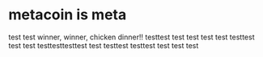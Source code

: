 # metacoin is meta

test
test
winner, winner, chicken dinner!!
testtest
test
test
test
test
testtest
test
test
testtesttesttest
test
testtest
testtest
test
test
test

